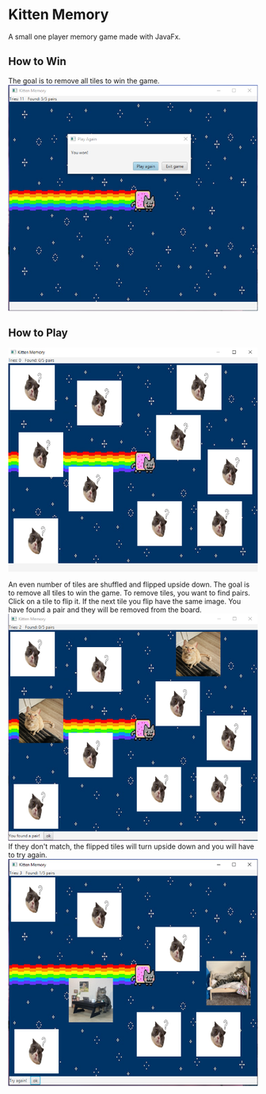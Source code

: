 # Kitten Memory

A small one player memory game made with JavaFx.

## How to Win

The goal is to remove all tiles to win the game.
![](resources/memory_win.png)

## How to Play
![](resources/start_image.png)

An even number of tiles are shuffled and flipped upside down.
The goal is to remove all tiles to win the game.
To remove tiles, you want to find pairs.
Click on a tile to flip it. If the next tile you flip have the same image. You have found a pair and they will be removed from the board.
![](resources/match.png)
If they don't match, the flipped tiles will turn upside down and you will have to try again.
![](resources/try_again.PNG)
